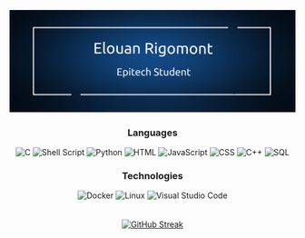 ![Banner](https://raw.githubusercontent.com/ElouanR/ElouanR/main/banner.png)

<div align="center">

  ### Languages

  ![C](https://img.shields.io/badge/C-00599C?style=for-the-badge&logo=c&logoColor=white)
  ![Shell Script](https://img.shields.io/badge/shell_script-%23121011.svg?style=for-the-badge&logo=gnu-bash&logoColor=white)
  ![Python](https://img.shields.io/badge/Python-14354C?style=for-the-badge&logo=python&logoColor=white)
  ![HTML](https://img.shields.io/badge/HTML-239120?style=for-the-badge&logo=html5&logoColor=white)
  ![JavaScript](https://img.shields.io/badge/JavaScript-323330?style=for-the-badge&logo=javascript&logoColor=F7DF1E)
  ![CSS](https://img.shields.io/badge/CSS-239120?&style=for-the-badge&logo=css3&logoColor=white)
  ![C++](https://img.shields.io/badge/C%2B%2B-00599C?style=for-the-badge&logo=c%2B%2B&logoColor=white)
  ![SQL](https://img.shields.io/badge/MySQL-00000F?style=for-the-badge&logo=mysql&logoColor=white)

  ### Technologies

  ![Docker](https://img.shields.io/badge/docker-%230db7ed.svg?style=for-the-badge&logo=docker&logoColor=white)
  ![Linux](https://img.shields.io/badge/Linux-FCC624?style=for-the-badge&logo=linux&logoColor=black)
  ![Visual Studio Code](https://img.shields.io/badge/Visual%20Studio%20Code-0078d7.svg?style=for-the-badge&logo=visual-studio-code&logoColor=white)
  <br><br><br>
  [![GitHub Streak](http://github-readme-streak-stats.herokuapp.com?user=ElouanR&count_private=true&theme=holi-theme&border_radius=20)](https://git.io/streak-stats)
</div>
